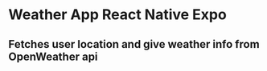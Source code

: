 # Weather App React Native Expo

## Fetches user location and give weather info from OpenWeather api
